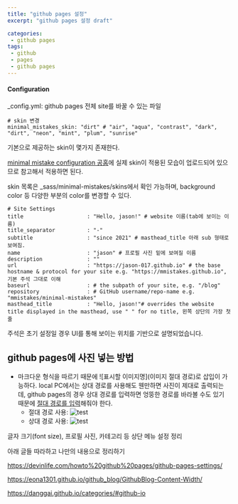 ```yaml
---
title: "github pages 설정"
excerpt: "github pages 설정 draft"

categories:
 - github pages
tags:
 - github
 - pages
 - github pages
---
```


#### Configuration

_config.yml: github pages 전체 site를 바꿀 수 있는 파일

```
# skin 변경
minimal_mistakes_skin: "dirt" # "air", "aqua", "contrast", "dark", "dirt", "neon", "mint", "plum", "sunrise"
```

기본으로 제공하는 skin이 몇가지 존재한다.

[minimal mistake configuration 공홈](https://mmistakes.github.io/minimal-mistakes/docs/configuration/)에 실제 skin이 적용된 모습이 업로드되어 있으므로 참고해서 적용하면 된다.

skin 목록은 _sass/minimal-mistakes/skins에서 확인 가능하며, background color 등 다양한 부분의 color를 변경할 수 있다.

```
# Site Settings
title                    : "Hello, jason!" # website 이름(tab에 보이는 이름)
title_separator          : "-"
subtitle                 : "since 2021" # masthead_title 아래 sub 형태로 보여짐.
name                     : "jason" # 프로필 사진 밑에 보여질 이름
description              : ""
url                      : "https://jason-017.github.io" # the base hostname & protocol for your site e.g. "https://mmistakes.github.io", 기본 주석 그대로 이해
baseurl                  : # the subpath of your site, e.g. "/blog"
repository               : # GitHub username/repo-name e.g. "mmistakes/minimal-mistakes"
masthead_title           : "Hello, jason!"# overrides the website title displayed in the masthead, use " " for no title, 왼쪽 상단의 가장 첫줄
```

주석은 초기 설정일 경우 UI를 통해 보이는 위치를 기반으로 설명되었습니다.

## github pages에 사진 넣는 방법
- 마크다운 형식을 따르기 때문에 ![표시할 이미지명](이미지 절대 경로)로 삽입이 가능하다. local PC에서는 상대 경로를 사용해도 웬만하면 사진이 제대로 출력되는데, github pages의 경우 상대 경로를 입력하면 엉뚱한 경로를 바라볼 수도 있기 때문에 <u>절대 경로를 입력</u>해줘야 한다.
	- 절대 경로 사용: ![test](/assets/images/test.png)
	- 상대 경로 사용: ![test](../assets/images/test.png)



글자 크기(font size), 프로필 사진, 카테고리 등 상단 메뉴 설정 정리




아래 글들 따라하고 나만의 내용으로 정리하기

https://devinlife.com/howto%20github%20pages/github-pages-settings/

https://eona1301.github.io/github_blog/GithubBlog-Content-Width/

https://danggai.github.io/categories/#github-io
